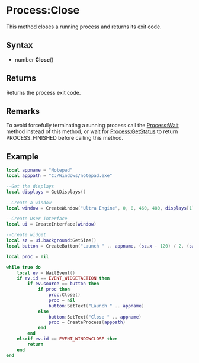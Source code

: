 # Process:Close

This method closes a running process and returns its exit code.

## Syntax

- number **Close**()

## Returns

Returns the process exit code.

## Remarks

To avoid forcefully terminating a running process call the [Process:Wait](Process_Wait.md) method instead of this method, or wait for [Process:GetStatus](Process_GetStatus.md) to return PROCESS_FINISHED before calling this method.

## Example

```lua
local appname = "Notepad"
local apppath = "C:/Windows/notepad.exe"

--Get the displays
local displays = GetDisplays()

--Create a window
local window = CreateWindow("Ultra Engine", 0, 0, 460, 480, displays[1])

--Create User Interface
local ui = CreateInterface(window)

--Create widget
local sz = ui.background:GetSize()
local button = CreateButton("Launch " .. appname, (sz.x - 120) / 2, (sz.y - 30) / 2, 120, 30, ui.background)

local proc = nil

while true do
    local ev = WaitEvent()
    if ev.id == EVENT_WIDGETACTION then
        if ev.source == button then
            if proc then
                proc:Close()
                proc = nil
                button:SetText("Launch " .. appname)
            else
                button:SetText("Close " .. appname)
                proc = CreateProcess(apppath)
            end
        end
    elseif ev.id == EVENT_WINDOWCLOSE then
        return
    end
end
```
